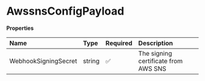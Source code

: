 # AwssnsConfigPayload

**Properties**

| Name                 | Type   | Required | Description                          |
| :------------------- | :----- | :------- | :----------------------------------- |
| WebhookSigningSecret | string | ✅       | The signing certificate from AWS SNS |
